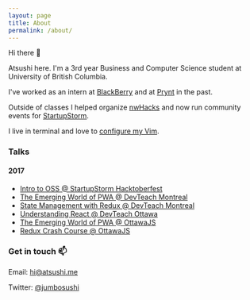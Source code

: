 ```yaml
---
layout: page
title: About
permalink: /about/
---
```


Hi there :wave:

Atsushi here. I'm a 3rd year Business and Computer Science student at University of British Columbia.

I've worked as an intern at [BlackBerry](https://ca.blackberry.com/) and at [Prynt](https://www.prynt.co/) in the past.

Outside of classes I helped organize [nwHacks](https://www.nwhacks.io/) and now run community events for [StartupStorm](https://www.startupstorm.org/).

I live in terminal and love to [configure my Vim](https://github.com/jumbosushi/dotfiles/blob/master/.vimrc).

### Talks

#### 2017
- [Intro to OSS @ StartupStorm Hacktoberfest](http://slides.com/jumbosushi/intro-to-oss)
- [The Emerging World of PWA @ DevTeach Montreal](http://slides.com/jumbosushi/the-emerging-world-of-pwa-devteach)
- [State Management with Redux @ DevTeach Montreal](http://slides.com/jumbosushi/state-management-with-redux)
- [Understanding React @ DevTeach Ottawa](http://slides.com/jumbosushi/understanding-react)
- [The Emerging World of PWA @ OttawaJS](http://slides.com/jumbosushi/the-emerging-world-of-pwa)
- [Redux Crash Course @ OttawaJS](http://slides.com/jumbosushi/redux-crash-course)

### Get in touch :mailbox:

Email: [hi@atsushi.me](mailto:hi@atsushi.me)

Twitter: [@jumbosushi](https://twitter.com/jumbosushi)

